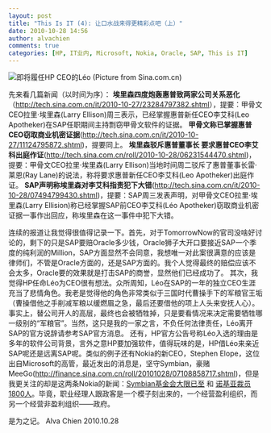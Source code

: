 ```yaml
---
layout: post
title: "This Is IT (4): 让口水战来得更精彩点吧（上）"
date: 2010-10-28 14:56
author: alvachien
comments: true
categories: [HP, IT业内, Microsoft, Nokia, Oracle, SAP, This is IT]
---
```


![即将履任HP CEO的Léo (Picture from Sina.com.cn)](http://i1.sinaimg.cn/IT/cr/2010/1027/2538490283.jpg)

先来看几篇新闻（以时间为序）：
**埃里森四度炮轰惠普致两家公司关系恶化**（<a href="http://tech.sina.com.cn/it/2010-10-27/23284797382.shtml">http://tech.sina.com.cn/it/2010-10-27/23284797382.shtml</a>），提要：甲骨文CEO拉里·埃里森(Larry Ellison)周三表示，已经掌握惠普新任CEO李艾科(Leo Apotheker)在SAP任职期间主持剽窃甲骨文软件的证据。
**甲骨文称已掌握惠普CEO窃取商业机密证据**(<a href="http://tech.sina.com.cn/it/2010-10-27/11124795872.shtml">http://tech.sina.com.cn/it/2010-10-27/11124795872.shtml</a>)，提要同上。
**埃里森驳斥惠普董事长 要求惠普CEO李艾科出庭作证**(<a href="http://tech.sina.com.cn/roll/2010-10-28/06231544470.shtml">http://tech.sina.com.cn/roll/2010-10-28/06231544470.shtml</a>)，提要：甲骨文CEO拉里·埃里森(Larry Ellison)当地时间周二驳斥了惠普董事长雷·莱恩(Ray Lane)的说法，称将要求惠普新任CEO李艾科(Leo Apotheker)出庭作证。
**SAP声明称埃里森对李艾科指责犯下大错**(<a href="http://tech.sina.com.cn/it/2010-10-28/07494799430.shtml">http://tech.sina.com.cn/it/2010-10-28/07494799430.shtml</a>)，提要：SAP周三发表声明，对甲骨文CEO拉里·埃里森(Larry Ellision)称已经掌握SAP前CEO李艾科(Léo Apotheker)窃取商业机密证据一事作出回应，称埃里森在这一事件中犯下大错。

连续的报道让我觉得很值得记录一下。首先，对于TomorrowNow的官司没啥好讨论的，剩下的只是SAP要赔Oracle多少钱，Oracle狮子大开口要接近SAP一个季度的纯利润的Million，SAP方面显然不会同意，我想唯一对此案很满意的应该是律师们，不管是Oracle方面的，还是SAP方面的。我个人觉得最终的赔偿应该不会太多，Oracle要的效果就是打击SAP的商誉，显然他们已经成功了。
其次，我觉得HP任命Léo为CEO很有想法。众所周知，Léo在SAP的一年的独立CEO生涯充当了悲情角色。我老是觉得他的角色非常类似于三国时代曹操手下的军粮官王垢（曹操借他之手削减军粮以缓燃眉之急，最后还要借他的项上人头来安抚人心）。事实上，替公司开人的高层，最终也会被牺牲掉，只是要看情况来决定需要牺牲哪一级别的“军粮官”。当然，这只是我的一家之言，不负任何法律责任，Léo离开SAP的官方说辞请参考SAP官方消息。
还有，HP官方公告号称Léo入选的理由是多年的软件公司背景，言外之意HP要加强软件，值得玩味的是，HP借Léo来亲近SAP呢还是远离SAP呢。类似的例子还有Nokia的新CEO，Stephen Elope，这位出自Microsoft的高管，最近发出的消息是，坚守Symbian，豪赌MeeGo(<a href="http://finance.sina.com.cn/roll/20101028/07108858717.shtml">http://finance.sina.com.cn/roll/20101028/07108858717.shtml</a>)，但是我更关注的却是这两条Nokia的新闻：<a href="http://tech.sina.com.cn/s/2010-10-26/15114791146.shtml" target="_blank">Symbian基金会大限已至</a> 和 <a href="http://tech.sina.com.cn/t/2010-10-25/20144786472.shtml" target="_blank">诺基亚裁员1800人</a>。毕竟，职业经理人跟政客是一个模子刻出来的，一个经营盈利组织，而另一个经营非盈利组织——政府。

是为之记。
Alva Chien
2010.10.28
